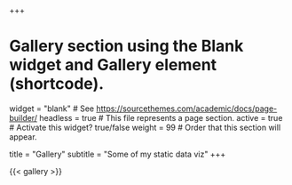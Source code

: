 +++
# Gallery section using the Blank widget and Gallery element (shortcode).
widget = "blank"  # See https://sourcethemes.com/academic/docs/page-builder/
headless = true  # This file represents a page section.
active = true  # Activate this widget? true/false
weight = 99  # Order that this section will appear.

title = "Gallery"
subtitle = "Some of my static data viz"
+++

{{< gallery >}}
